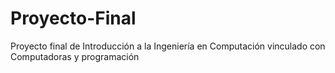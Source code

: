 # Proyecto-Final
Proyecto final de Introducción a la Ingeniería en Computación vinculado con Computadoras y programación 
